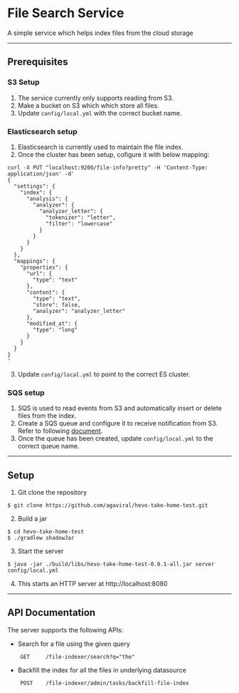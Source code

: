 # File Search Service

A simple service which helps index files from the cloud storage

---

## Prerequisites

### S3 Setup

1. The service currently only supports reading from S3.
2. Make a bucket on S3 which which store all files.
3. Update `config/local.yml` with the correct bucket name.

### Elasticsearch setup
1. Elasticsearch is currently used to maintain the file index.
2. Once the cluster has been setup, cofigure it with below mapping:
```shell
curl -X PUT "localhost:9200/file-info?pretty" -H 'Content-Type: application/json' -d'
{
  "settings": {
    "index": {
      "analysis": {
        "analyzer": {
          "analyzer_letter": {
            "tokenizer": "letter",
            "filter": "lowercase"
          }
        }
      }
    }
  },
  "mappings": {
    "properties": {
      "url": {
        "type": "text"
      },
      "content": {
        "type": "text",
        "store": false,
        "analyzer": "analyzer_letter"
      },
      "modified_at": {
        "type": "long"
      }
    }
  }
}
'
```
3. Update `config/local.yml` to point to the correct ES cluster.

### SQS setup

1. SQS is used to read events from S3 and automatically insert or delete files from the index.
2. Create a SQS queue and configure it to receive notification from S3. Refer to following [document](https://docs.aws.amazon.com/AmazonS3/latest/userguide/ways-to-add-notification-config-to-bucket.html).
3. Once the queue has been created, update `config/local.yml` to the correct queue name.
---



## Setup

1. Git clone the repository

```shell
$ git clone https://github.com/agaviral/hevo-take-home-test.git
```

2. Build a jar

```shell
$ cd hevo-take-home-test
$ ./gradlew shadowJar
```

3. Start the server

```shell
$ java -jar ./build/libs/hevo-take-home-test-0.0.1-all.jar server config/local.yml
```

4. This starts an HTTP server at http://localhost:8080

---

## API Documentation

The server supports the following APIs:

- Search for a file using the given query

```
    GET     /file-indexer/search?q="the"
```

- Backfill the index for all the files in underlying datasource
```
    POST    /file-indexer/admin/tasks/backfill-file-index
```